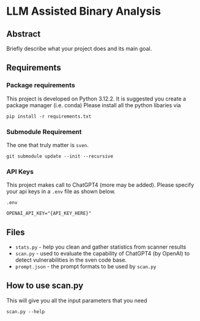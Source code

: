 # LLM Assisted Binary Analysis


## Abstract
Briefly describe what your project does and its main goal.

## Requirements

### Package requirements
This project is developed on Python 3.12.2. 
It is suggested you create a package manager (i.e. conda)
Please install all the python libaries via
```
pip install -r requirements.txt
```

### Submodule Requirement
The one that truly matter is `sven`.
```
git submodule update --init --recursive 
```

### API Keys
This project makes call to ChatGPT4 (more may be added). Please specify your api keys in a `.env` file as shown below.

`.env`
```
OPENAI_API_KEY="{API_KEY_HERE}"
```

## Files
- `stats.py` - help you clean and gather statistics from scanner results
- `scan.py` - used to evaluate the capability of ChatGPT4 (by OpenAI) to detect vulnerabilities in the sven code base.
- `prompt.json` - the prompt formats to be used by `scan.py`

## How to use scan.py

This will give you all the input parameters that you need
```
scan.py --help
```


